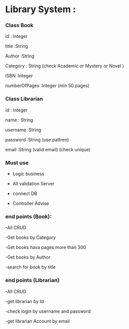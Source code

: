 
# Library System :

### Class Book 

id : Integer   

title :String  

Author :String 

Category : String (check Academic or Mystery or Novel )

ISBN :Integer 

numberOfPages :Integer  (min 50 pages)


### Class Librarian 

id : Integer

name : String 

username :String

password :String  (use pattren)

email :String     (valid email) (check unique)



### Must use 
- Logic business 

- All validation Server 

- connect DB

- Controller Advise 


### end points (Book):

-All CRUD 

-Get books by Category

-Get books hava pages more than 300

-Get books by Author 

-search for book by title 


### end points (Librarian)

-All CRUD

-get librarian by Id 

-check login by username and password 

-get librarian Account by email 


